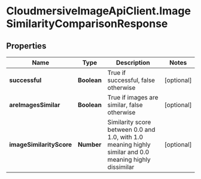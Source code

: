 # CloudmersiveImageApiClient.ImageSimilarityComparisonResponse

## Properties
Name | Type | Description | Notes
------------ | ------------- | ------------- | -------------
**successful** | **Boolean** | True if successful, false otherwise | [optional] 
**areImagesSimilar** | **Boolean** | True if images are similar, false otherwise | [optional] 
**imageSimilarityScore** | **Number** | Similarity score between 0.0 and 1.0, with 1.0 meaning highly similar and 0.0 meaning highly dissimilar | [optional] 


